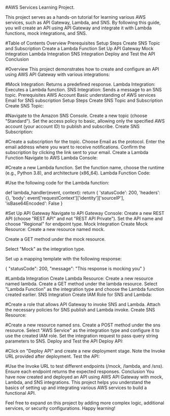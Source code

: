#AWS Services Learning Project.

This project serves as a hands-on tutorial for learning various AWS services, such as API Gateway, Lambda, and SNS. By following this guide, you will create an API using API Gateway and integrate it with Lambda functions, mock integrations, and SNS.

#Table of Contents
Overview
Prerequisites
Setup Steps
Create SNS Topic and Subscription
Create a Lambda Function
Set Up API Gateway
Mock Integration
Lambda Integration
SNS Integration
Deploy and Test the API
Conclusion


#Overview
This project demonstrates how to create and configure an API using AWS API Gateway with various integrations:

#Mock Integration: Returns a predefined response.
Lambda Integration: Executes a Lambda function.
SNS Integration: Sends a message to an SNS topic.
Prerequisites
AWS Account
Basic understanding of AWS services
Email for SNS subscription
Setup Steps
Create SNS Topic and Subscription
Create SNS Topic:

#Navigate to the Amazon SNS Console.
Create a new topic (choose "Standard").
Set the access policy to basic, allowing only the specified AWS account (your account ID) to publish and subscribe.
Create SNS Subscription:

#Create a subscription for the topic.
Choose Email as the protocol.
Enter the email address where you want to receive notifications.
Confirm the subscription by clicking the link sent to your email.
Create a Lambda Function
Navigate to AWS Lambda Console:

#Create a new Lambda function.
Set the function name, choose the runtime (e.g., Python 3.8), and architecture (x86_64).
Lambda Function Code:

#Use the following code for the Lambda function:

def lambda_handler(event, context):
    return {
        'statusCode': 200,
        'headers': {},
        'body': event['requestContext']['identity']['sourceIP'],
        'isBase64Encoded': False
    }

#Set Up API Gateway
Navigate to API Gateway Console:
Create a new REST API (choose "REST API" and not "REST API Private").
Set the API name and choose "Regional" for endpoint type.
Mock Integration
Create Mock Resource:
Create a new resource named mock.

Create a GET method under the mock resource.

Select "Mock" as the integration type.

Set up a mapping template with the following response:

{
    "statusCode": 200,
    "message": "This response is mocking you"
}


#Lambda Integration
Create Lambda Resource:
Create a new resource named lambda.
Create a GET method under the lambda resource.
Select "Lambda Function" as the integration type and choose the Lambda function created earlier.
SNS Integration
Create IAM Role for SNS and Lambda:

#Create a role that allows API Gateway to invoke SNS and Lambda.
Attach the necessary policies for SNS publish and Lambda invoke.
Create SNS Resource:

#Create a new resource named sns.
Create a POST method under the sns resource.
Select "AWS Service" as the integration type and configure it to use the created IAM role.
Set the integration request to pass query string parameters to SNS.
Deploy and Test the API
Deploy API:

#Click on "Deploy API" and create a new deployment stage.
Note the Invoke URL provided after deployment.
Test the API:

#Use the Invoke URL to test different endpoints (/mock, /lambda, and /sns).
Ensure each endpoint returns the expected responses.
Conclusion
You have now created and deployed an API using AWS API Gateway with mock, Lambda, and SNS integrations. This project helps you understand the basics of setting up and integrating various AWS services to build a functional API.

Feel free to expand on this project by adding more complex logic, additional services, or security configurations. Happy learning!
